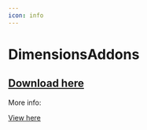 ```yaml
---
icon: info
---
```


# DimensionsAddons

## [Download here](https://www.spigotmc.org/resources/83982/)

More info:


[View here](https://astaspastagam.gitbook.io/first-steps/)